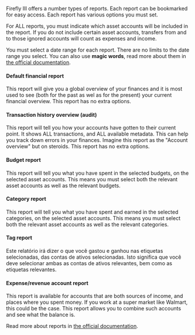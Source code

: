 Firefly III offers a number types of reports. Each report can be bookmarked for easy access. Each report has various options you must set.

For ALL reports, you must indicate which asset accounts will be included in the report. If you do not include certain asset accounts, transfers from and to those ignored accounts will count as expenses and income.

You must select a date range for each report. There are no limits to the date range you select. You can also use **magic words**, read more about them in [the official documentation](https://docs.firefly-iii.org/advanced-concepts/reports).

#### Default financial report

This report will give you a global overview of your finances and it is most used to see (both for the past as wel as for the present) your current financial overview. This report has no extra options.

#### Transaction history overview (audit)

This report will tell you how your accounts have gotten to their current point. It shows ALL transactions, and ALL available metadata. This can help you track down errors in your finances. Imagine this report as the "Account overview" but on steroids. This report has no extra options.

#### Budget report

This report will tell you what you have spent in the selected budgets, on the selected asset accounts. This means you must select both the relevant asset accounts as well as the relevant budgets.

#### Category report

This report will tell you what you have spent and earned in the selected categories, on the selected asset accounts. This means you must select both the relevant asset accounts as well as the relevant categories.

#### Tag report

Este relatório irá dizer o que você gastou e ganhou nas etiquetas selecionadas, das contas de ativos selecionadas. Isto significa que você deve selecionar ambas as contas de ativos relevantes, bem como as etiquetas relevantes.

#### Expense/revenue account report

This report is available for accounts that are both sources of income, and places where you spent money. If you work at a super market like Walmart, this could be the case. This report allows you to combine such accounts and see what the balance is.

Read more about reports in [the official documentation](https://docs.firefly-iii.org/advanced-concepts/reports).